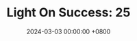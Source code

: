 ---
title: "Light On Success: 25"
date: 2024-03-03 00:00:00 +0800
categories: [Blogging]
tag: [Blogging]
image: https://pbs.twimg.com/media/GHCrQr4WEAANBpW?format=jpg&name=large
---